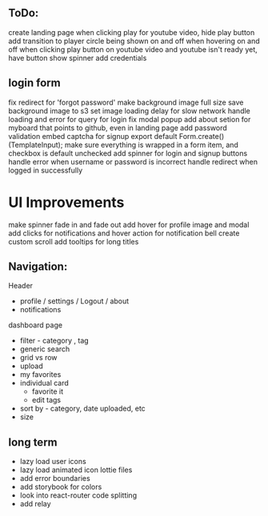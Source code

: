 
## ToDo:
create landing page
when clicking play for youtube video, hide play button
add transition to player circle being shown on and off when hovering on and off
when clicking play button on youtube video and youtube isn't ready yet, have button show spinner
add credentials

## login form
fix redirect for 'forgot password'
make background image full size
save background image to s3
set image loading delay for slow network
handle loading and error for query for login
fix modal popup
add about setion for myboard that points to github, even in landing page
add password validation
embed captcha for signup
export default Form.create()(TemplateInput);
make sure everything is wrapped in a form item, and checkbox is default unchecked
add spinner for login and signup buttons
handle error when username or password is incorrect
handle redirect when logged in successfully

# UI Improvements
make spinner fade in and fade out
add hover for profile image and modal
add clicks for notifications and hover action for notification bell
create custom scroll
add tooltips for long titles

## Navigation:

Header
* profile / settings / Logout / about
* notifications

dashboard page
* filter - category , tag
* generic search
* grid vs row
* upload
* my favorites
* individual card
  - favorite it
  - edit tags
* sort by - category, date uploaded, etc
* size

## long term
- lazy load user icons
- lazy load animated icon lottie files
- add error boundaries
- add storybook for colors
- look into react-router code splitting
- add relay
